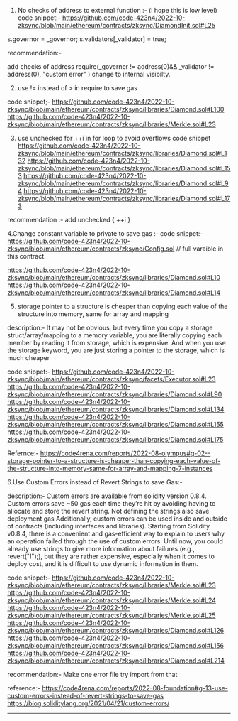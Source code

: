 1. No checks of address to external function :-
(i hope this is low level)
code snippet:-
https://github.com/code-423n4/2022-10-zksync/blob/main/ethereum/contracts/zksync/DiamondInit.sol#L25

 s.governor = _governor;
        s.validators[_validator] = true;

recommendation:-

add checks of address 
require(_governer  != address(0)&& _validator != address(0), "custom error" )
change to internal visibilty.




2. use != instead of > in require to save gas 

code snippet;-
https://github.com/code-423n4/2022-10-zksync/blob/main/ethereum/contracts/zksync/libraries/Diamond.sol#L100
https://github.com/code-423n4/2022-10-zksync/blob/main/ethereum/contracts/zksync/libraries/Merkle.sol#L23

3. use unchecked for ++i in for loop to avoid overflows
code snippet
https://github.com/code-423n4/2022-10-zksync/blob/main/ethereum/contracts/zksync/libraries/Diamond.sol#L132
https://github.com/code-423n4/2022-10-zksync/blob/main/ethereum/contracts/zksync/libraries/Diamond.sol#L153
https://github.com/code-423n4/2022-10-zksync/blob/main/ethereum/contracts/zksync/libraries/Diamond.sol#L94
https://github.com/code-423n4/2022-10-zksync/blob/main/ethereum/contracts/zksync/libraries/Diamond.sol#L173

recommendation :-
add  unchecked { ++i }

4.Change constant variable to private to save gas :-
code snippet:-
https://github.com/code-423n4/2022-10-zksync/blob/main/ethereum/contracts/zksync/Config.sol  // full varaible in this contract.

https://github.com/code-423n4/2022-10-zksync/blob/main/ethereum/contracts/zksync/libraries/Diamond.sol#L10
https://github.com/code-423n4/2022-10-zksync/blob/main/ethereum/contracts/zksync/libraries/Diamond.sol#L14

5. storage pointer to a structure is cheaper than copying each value of the structure into memory, same for array and mapping

description:-
It may not be obvious, but every time you copy a storage struct/array/mapping to a memory variable, you are literally copying each member by reading it from storage, which is expensive. And when you use the storage keyword, you are just storing a pointer to the storage, which is much cheaper

code snippet:-
https://github.com/code-423n4/2022-10-zksync/blob/main/ethereum/contracts/zksync/facets/Executor.sol#L23
https://github.com/code-423n4/2022-10-zksync/blob/main/ethereum/contracts/zksync/libraries/Diamond.sol#L90
https://github.com/code-423n4/2022-10-zksync/blob/main/ethereum/contracts/zksync/libraries/Diamond.sol#L134
https://github.com/code-423n4/2022-10-zksync/blob/main/ethereum/contracts/zksync/libraries/Diamond.sol#L155
https://github.com/code-423n4/2022-10-zksync/blob/main/ethereum/contracts/zksync/libraries/Diamond.sol#L175

Refernce:-
https://code4rena.com/reports/2022-08-olympus#g-02--storage-pointer-to-a-structure-is-cheaper-than-copying-each-value-of-the-structure-into-memory-same-for-array-and-mapping-7-instances

6.Use Custom Errors instead of Revert Strings to save Gas:-

description:-
Custom errors are available from solidity version 0.8.4. Custom errors save ~50 gas each time they’re hit by avoiding having to allocate and store the revert string. Not defining the strings also save deployment gas
Additionally, custom errors can be used inside and outside of contracts (including interfaces and libraries).
Starting from Solidity v0.8.4, there is a convenient and gas-efficient way to explain to users why an operation failed through the use of custom errors. Until now, you could already use strings to give more information about failures (e.g., revert("I");), but they are rather expensive, especially when it comes to deploy cost, and it is difficult to use dynamic information in them.

code snippet:-
https://github.com/code-423n4/2022-10-zksync/blob/main/ethereum/contracts/zksync/libraries/Merkle.sol#L23
https://github.com/code-423n4/2022-10-zksync/blob/main/ethereum/contracts/zksync/libraries/Merkle.sol#L24
https://github.com/code-423n4/2022-10-zksync/blob/main/ethereum/contracts/zksync/libraries/Merkle.sol#L25
https://github.com/code-423n4/2022-10-zksync/blob/main/ethereum/contracts/zksync/libraries/Diamond.sol#L126
https://github.com/code-423n4/2022-10-zksync/blob/main/ethereum/contracts/zksync/libraries/Diamond.sol#L156
https://github.com/code-423n4/2022-10-zksync/blob/main/ethereum/contracts/zksync/libraries/Diamond.sol#L214

recommendation:-
Make one error file try import from that 

reference:-
https://code4rena.com/reports/2022-08-foundation#g-13-use-custom-errors-instead-of-revert-strings-to-save-gas
https://blog.soliditylang.org/2021/04/21/custom-errors/


---------------------------------------------------------------------------------------------------------------------------------------------------------------------------------------------------------

 